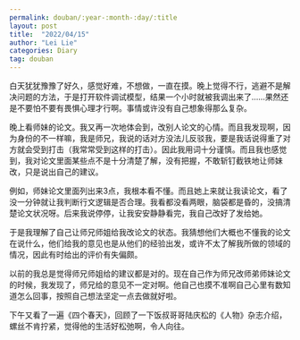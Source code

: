 ```yaml
---
permalink: douban/:year-:month-:day/:title
layout: post
title:  "2022/04/15"
author: "Lei Lie"
categories: Diary
tag: douban
---
```


白天犹犹豫豫了好久，感觉好难，不想做，一直在摸。晚上觉得不行，逃避不是解决问题的方法，于是打开软件调试模型，结果一个小时就被我调出来了……果然还是不要怕不要有畏惧心理才行啊。事情或许没有自己想象得那么复杂。

晚上看师妹的论文。我又再一次地体会到，改别人论文的心情。而且我发现啊，因为身份的不一样嘛，我是师兄，我说的话对方没法儿反驳我，要是我话说得重了对方就会受到打击（我常常受到这样的打击）。因此我用词十分谨慎。而且我也感觉到，我对论文里面某些点不是十分清楚了解，没有把握，不敢斩钉截铁地让师妹改，只是说出自己的建议。

例如，师妹论文里面列出来3点，我根本看不懂。而且她上来就让我读论文，看了没一分钟就让我判断行文逻辑是否合理。我看都没看两眼，脑袋都是昏的，没搞清楚论文状况呀。后来我说停停，让我安安静静看完，我自己改好了发给她。

于是我理解了自己让师兄师姐给我改论文的状态。我猜想他们大概也不懂我的论文在说什么，他们给我的意见也是从他们的经验出发，或许不太了解我所做的领域的情况，因此有时给出的评价有失偏颇。

以前的我总是觉得师兄师姐给的建议都是对的。现在自己作为师兄改师弟师妹论文的时候，我发现了，师兄给的意见不一定对啊。他自己也摸不准啊自己心里有数知道怎么回事，按照自己想法坚定一点去做就好啦。

下午又看了一遍《四个春天》，回顾了一下饭叔哥哥陆庆松的《人物》杂志介绍，螺丝不肯拧紧，觉得他的生活好松弛啊，令人向往。